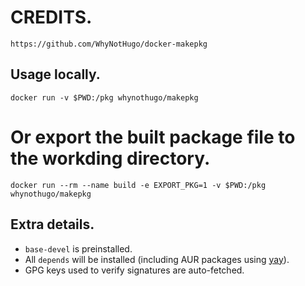 # CREDITS.
```
https://github.com/WhyNotHugo/docker-makepkg
```
Usage locally.
-------------

```
docker run -v $PWD:/pkg whynothugo/makepkg
```

# Or export the built package file to the workding directory.
```
docker run --rm --name build -e EXPORT_PKG=1 -v $PWD:/pkg whynothugo/makepkg
```

Extra details.
-------------

* `base-devel` is preinstalled.
* All `depends` will be installed (including AUR packages using [yay](https://github.com/Jguer/yay)).
* GPG keys used to verify signatures are auto-fetched.
